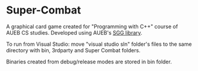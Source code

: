 # Super-Combat
A graphical card game created for "Programming with C++" course of AUEB CS studies. Developed using AUEB's <a href="https://github.com/cgaueb/sgg"> SGG library</a>.

To run from Visual Studio: move "visual studio sln" folder's files to the same directory with bin, 3rdparty and Super Combat folders.

Binaries created from debug/release modes are stored in bin folder.
